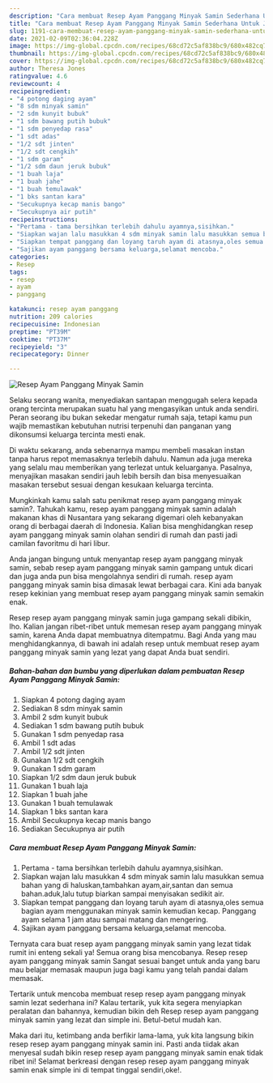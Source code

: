 ```yaml
---
description: "Cara membuat Resep Ayam Panggang Minyak Samin Sederhana Untuk Jualan"
title: "Cara membuat Resep Ayam Panggang Minyak Samin Sederhana Untuk Jualan"
slug: 1191-cara-membuat-resep-ayam-panggang-minyak-samin-sederhana-untuk-jualan
date: 2021-02-09T02:36:04.228Z
image: https://img-global.cpcdn.com/recipes/68cd72c5af838bc9/680x482cq70/resep-ayam-panggang-minyak-samin-foto-resep-utama.jpg
thumbnail: https://img-global.cpcdn.com/recipes/68cd72c5af838bc9/680x482cq70/resep-ayam-panggang-minyak-samin-foto-resep-utama.jpg
cover: https://img-global.cpcdn.com/recipes/68cd72c5af838bc9/680x482cq70/resep-ayam-panggang-minyak-samin-foto-resep-utama.jpg
author: Theresa Jones
ratingvalue: 4.6
reviewcount: 4
recipeingredient:
- "4 potong daging ayam"
- "8 sdm minyak samin"
- "2 sdm kunyit bubuk"
- "1 sdm bawang putih bubuk"
- "1 sdm penyedap rasa"
- "1 sdt adas"
- "1/2 sdt jinten"
- "1/2 sdt cengkih"
- "1 sdm garam"
- "1/2 sdm daun jeruk bubuk"
- "1 buah laja"
- "1 buah jahe"
- "1 buah temulawak"
- "1 bks santan kara"
- "Secukupnya kecap manis bango"
- "Secukupnya air putih"
recipeinstructions:
- "Pertama - tama bersihkan terlebih dahulu ayamnya,sisihkan."
- "Siapkan wajan lalu masukkan 4 sdm minyak samin lalu masukkan semua bahan yang di haluskan,tambahkan ayam,air,santan dan semua bahan.aduk,lalu tutup biarkan sampai menyisakan sedikit air."
- "Siapkan tempat panggang dan loyang taruh ayam di atasnya,oles semua bagian ayam menggunakan minyak samin kemudian kecap. Panggang ayam selama 1 jam atau sampai matang dan mengering."
- "Sajikan ayam panggang bersama keluarga,selamat mencoba."
categories:
- Resep
tags:
- resep
- ayam
- panggang

katakunci: resep ayam panggang 
nutrition: 209 calories
recipecuisine: Indonesian
preptime: "PT39M"
cooktime: "PT37M"
recipeyield: "3"
recipecategory: Dinner

---
```



![Resep Ayam Panggang Minyak Samin](https://img-global.cpcdn.com/recipes/68cd72c5af838bc9/680x482cq70/resep-ayam-panggang-minyak-samin-foto-resep-utama.jpg)

Selaku seorang wanita, menyediakan santapan menggugah selera kepada orang tercinta merupakan suatu hal yang mengasyikan untuk anda sendiri. Peran seorang ibu bukan sekedar mengatur rumah saja, tetapi kamu pun wajib memastikan kebutuhan nutrisi terpenuhi dan panganan yang dikonsumsi keluarga tercinta mesti enak.

Di waktu  sekarang, anda sebenarnya mampu membeli masakan instan tanpa harus repot memasaknya terlebih dahulu. Namun ada juga mereka yang selalu mau memberikan yang terlezat untuk keluarganya. Pasalnya, menyajikan masakan sendiri jauh lebih bersih dan bisa menyesuaikan masakan tersebut sesuai dengan kesukaan keluarga tercinta. 



Mungkinkah kamu salah satu penikmat resep ayam panggang minyak samin?. Tahukah kamu, resep ayam panggang minyak samin adalah makanan khas di Nusantara yang sekarang digemari oleh kebanyakan orang di berbagai daerah di Indonesia. Kalian bisa menghidangkan resep ayam panggang minyak samin olahan sendiri di rumah dan pasti jadi camilan favoritmu di hari libur.

Anda jangan bingung untuk menyantap resep ayam panggang minyak samin, sebab resep ayam panggang minyak samin gampang untuk dicari dan juga anda pun bisa mengolahnya sendiri di rumah. resep ayam panggang minyak samin bisa dimasak lewat berbagai cara. Kini ada banyak resep kekinian yang membuat resep ayam panggang minyak samin semakin enak.

Resep resep ayam panggang minyak samin juga gampang sekali dibikin, lho. Kalian jangan ribet-ribet untuk memesan resep ayam panggang minyak samin, karena Anda dapat membuatnya ditempatmu. Bagi Anda yang mau menghidangkannya, di bawah ini adalah resep untuk membuat resep ayam panggang minyak samin yang lezat yang dapat Anda buat sendiri.

<!--inarticleads1-->

##### Bahan-bahan dan bumbu yang diperlukan dalam pembuatan Resep Ayam Panggang Minyak Samin:

1. Siapkan 4 potong daging ayam
1. Sediakan 8 sdm minyak samin
1. Ambil 2 sdm kunyit bubuk
1. Sediakan 1 sdm bawang putih bubuk
1. Gunakan 1 sdm penyedap rasa
1. Ambil 1 sdt adas
1. Ambil 1/2 sdt jinten
1. Gunakan 1/2 sdt cengkih
1. Gunakan 1 sdm garam
1. Siapkan 1/2 sdm daun jeruk bubuk
1. Gunakan 1 buah laja
1. Siapkan 1 buah jahe
1. Gunakan 1 buah temulawak
1. Siapkan 1 bks santan kara
1. Ambil Secukupnya kecap manis bango
1. Sediakan Secukupnya air putih




<!--inarticleads2-->

##### Cara membuat Resep Ayam Panggang Minyak Samin:

1. Pertama - tama bersihkan terlebih dahulu ayamnya,sisihkan.
1. Siapkan wajan lalu masukkan 4 sdm minyak samin lalu masukkan semua bahan yang di haluskan,tambahkan ayam,air,santan dan semua bahan.aduk,lalu tutup biarkan sampai menyisakan sedikit air.
1. Siapkan tempat panggang dan loyang taruh ayam di atasnya,oles semua bagian ayam menggunakan minyak samin kemudian kecap. Panggang ayam selama 1 jam atau sampai matang dan mengering.
1. Sajikan ayam panggang bersama keluarga,selamat mencoba.




Ternyata cara buat resep ayam panggang minyak samin yang lezat tidak rumit ini enteng sekali ya! Semua orang bisa mencobanya. Resep resep ayam panggang minyak samin Sangat sesuai banget untuk anda yang baru mau belajar memasak maupun juga bagi kamu yang telah pandai dalam memasak.

Tertarik untuk mencoba membuat resep resep ayam panggang minyak samin lezat sederhana ini? Kalau tertarik, yuk kita segera menyiapkan peralatan dan bahannya, kemudian bikin deh Resep resep ayam panggang minyak samin yang lezat dan simple ini. Betul-betul mudah kan. 

Maka dari itu, ketimbang anda berfikir lama-lama, yuk kita langsung bikin resep resep ayam panggang minyak samin ini. Pasti anda tiidak akan menyesal sudah bikin resep resep ayam panggang minyak samin enak tidak ribet ini! Selamat berkreasi dengan resep resep ayam panggang minyak samin enak simple ini di tempat tinggal sendiri,oke!.

